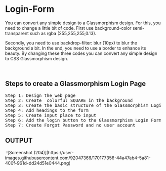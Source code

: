 # Login-Form
<p>You can convert any simple design to a Glassmorphism design. For this, you need to change a little bit of code. First use background-color semi-transparent such as rgba (255,255,255,0.13).

Secondly, you need to use backdrop-filter: blur (10px) to blur the background a bit. In the end, you need to use a border to enhance its beauty. By changing these three codes you can convert any simple design to CSS Glassmorphism design.
</p>
<br>
<h2>Steps to create a Glassmorphism Login Page </h2>
<pre>
Step 1: Design the web page
Step 2: Create  colorful SQUARE in the background
Step 3: Create the basic structure of the Glassmorphism Login Form
Step 4: Add headings to the form
Step 5: Create input place to input
Step 6: Add the login button to the Glassmorphism Login Form
Step 7: Create Forgot Password and no user account
</pre>
<h2>OUTPUT</h2>
<img sre="![Screenshot (204)](https://user-images.githubusercontent.com/92047366/170177356-44a47ab4-5a81-400f-961d-dd24d51e0444.png)">
![Screenshot (204)](https://user-images.githubusercontent.com/92047366/170177356-44a47ab4-5a81-400f-961d-dd24d51e0444.png)

